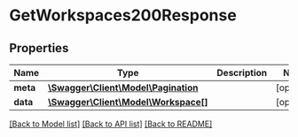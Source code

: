 # GetWorkspaces200Response

## Properties
Name | Type | Description | Notes
------------ | ------------- | ------------- | -------------
**meta** | [**\Swagger\Client\Model\Pagination**](Pagination.md) |  | [optional] 
**data** | [**\Swagger\Client\Model\Workspace[]**](Workspace.md) |  | [optional] 

[[Back to Model list]](../../README.md#documentation-for-models) [[Back to API list]](../../README.md#documentation-for-api-endpoints) [[Back to README]](../../README.md)

